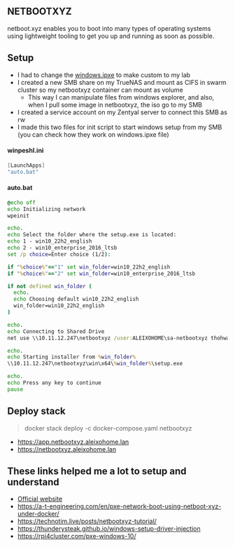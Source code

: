 ## NETBOOTXYZ
netboot.xyz enables you to boot into many types of operating systems using lightweight tooling to get you up and running as soon as possible.

## Setup
- I had to change the [windows.ipxe](windows.ipxe) to make custom to my lab
- I created a new SMB share on my TrueNAS and mount as CIFS in swarm cluster so my netbootxyz container can mount as volume
  - This way I can manipulate files from windows explorer, and also, when I pull some image in netbootxyz, the iso go to my SMB
- I created a service account on my Zentyal server to connect this SMB as rw
- I made this two files for init script to start windows setup from my SMB (you can check how they work on windows.ipxe file)
#### winpeshl.ini
```powershell
[LaunchApps]
"auto.bat"
```
#### auto.bat
```cmd
@echo off
echo Initializing network
wpeinit

echo.
echo Select the folder where the setup.exe is located:
echo 1 - win10_22h2_english
echo 2 - win10_enterprise_2016_ltsb
set /p choice=Enter choice (1/2): 

if "%choice%"=="1" set win_folder=win10_22h2_english
if "%choice%"=="2" set win_folder=win10_enterprise_2016_ltsb

if not defined win_folder (
  echo.
  echo Choosing default win10_22h2_english
  win_folder=win10_22h2_english
)

echo.
echo Connecting to Shared Drive
net use \\10.11.12.247\netbootxyz /user:ALEIXOHOME\sa-netbootxyz thohwa0Eecahche

echo.
echo Starting installer from %win_folder%
\\10.11.12.247\netbootxyz\win\x64\%win_folder%\setup.exe

echo.
echo Press any key to continue
pause

```
## Deploy stack
> docker stack deploy -c docker-compose.yaml netbootxyz
- https://app.netbootxyz.aleixohome.lan
- https://netbootxyz.aleixohome.lan

## These links helped me a lot to setup and understand 
- [Official website](https://netboot.xyz/)
- https://a-t-engineering.com/en/pxe-network-boot-using-netboot-xyz-under-docker/
- https://technotim.live/posts/netbootxyz-tutorial/
- https://thunderysteak.github.io/windows-setup-driver-injection
- https://rpi4cluster.com/pxe-windows-10/
